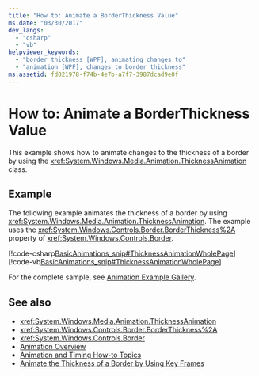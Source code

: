```yaml
---
title: "How to: Animate a BorderThickness Value"
ms.date: "03/30/2017"
dev_langs: 
  - "csharp"
  - "vb"
helpviewer_keywords: 
  - "border thickness [WPF], animating changes to"
  - "animation [WPF], changes to border thickness"
ms.assetid: fd021978-f74b-4e7b-a7f7-3987dcad9e0f
---
```

# How to: Animate a BorderThickness Value
This example shows how to animate changes to the thickness of a border by using the <xref:System.Windows.Media.Animation.ThicknessAnimation> class.  
  
## Example  
 The following example animates the thickness of a border by using <xref:System.Windows.Media.Animation.ThicknessAnimation>. The example uses the <xref:System.Windows.Controls.Border.BorderThickness%2A> property of <xref:System.Windows.Controls.Border>.  
  
 [!code-csharp[BasicAnimations_snip#ThicknessAnimationWholePage](~/samples/snippets/csharp/VS_Snippets_Wpf/BasicAnimations_snip/CSharp/ThicknessAnimationExample.cs#thicknessanimationwholepage)]
 [!code-vb[BasicAnimations_snip#ThicknessAnimationWholePage](~/samples/snippets/visualbasic/VS_Snippets_Wpf/BasicAnimations_snip/VisualBasic/ThicknessAnimationExample.vb#thicknessanimationwholepage)]  
  
 For the complete sample, see [Animation Example Gallery](https://go.microsoft.com/fwlink/?LinkID=159969).  
  
## See also
- <xref:System.Windows.Media.Animation.ThicknessAnimation>
- <xref:System.Windows.Controls.Border.BorderThickness%2A>
- <xref:System.Windows.Controls.Border>
- [Animation Overview](../graphics-multimedia/animation-overview.md)
- [Animation and Timing How-to Topics](../graphics-multimedia/animation-and-timing-how-to-topics.md)
- [Animate the Thickness of a Border by Using Key Frames](../graphics-multimedia/how-to-animate-the-thickness-of-a-border-by-using-key-frames.md)

